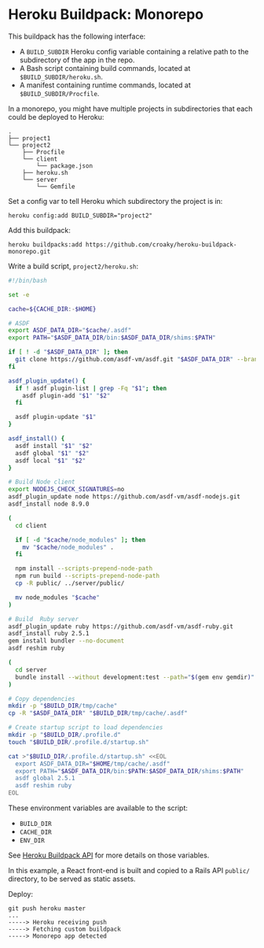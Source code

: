 # Heroku Buildpack: Monorepo

This buildpack has the following interface:

* A `BUILD_SUBDIR` Heroku config variable containing a relative path
  to the subdirectory of the app in the repo.
* A Bash script containing build commands,
  located at `$BUILD_SUBDIR/heroku.sh`.
* A manifest containing runtime commands,
  located at `$BUILD_SUBDIR/Procfile`.

In a monorepo,
you might have multiple projects in subdirectories
that each could be deployed to Heroku:

```
.
├── project1
└── project2
    ├── Procfile
    └── client
        └── package.json
    ├── heroku.sh
    └── server
        └── Gemfile
```

Set a config var to tell Heroku which subdirectory the project is in:

```
heroku config:add BUILD_SUBDIR="project2"
```

Add this buildpack:

```
heroku buildpacks:add https://github.com/croaky/heroku-buildpack-monorepo.git
```

Write a build script, `project2/heroku.sh`:

```bash
#!/bin/bash

set -e

cache=${CACHE_DIR:-$HOME}

# ASDF
export ASDF_DATA_DIR="$cache/.asdf"
export PATH="$ASDF_DATA_DIR/bin:$ASDF_DATA_DIR/shims:$PATH"

if [ ! -d "$ASDF_DATA_DIR" ]; then
  git clone https://github.com/asdf-vm/asdf.git "$ASDF_DATA_DIR" --branch v0.6.0
fi

asdf_plugin_update() {
  if ! asdf plugin-list | grep -Fq "$1"; then
    asdf plugin-add "$1" "$2"
  fi

  asdf plugin-update "$1"
}

asdf_install() {
  asdf install "$1" "$2"
  asdf global "$1" "$2"
  asdf local "$1" "$2"
}

# Build Node client
export NODEJS_CHECK_SIGNATURES=no
asdf_plugin_update node https://github.com/asdf-vm/asdf-nodejs.git
asdf_install node 8.9.0

(
  cd client

  if [ -d "$cache/node_modules" ]; then
    mv "$cache/node_modules" .
  fi

  npm install --scripts-prepend-node-path
  npm run build --scripts-prepend-node-path
  cp -R public/ ../server/public/

  mv node_modules "$cache"
)

# Build  Ruby server
asdf_plugin_update ruby https://github.com/asdf-vm/asdf-ruby.git
asdf_install ruby 2.5.1
gem install bundler --no-document
asdf reshim ruby

(
  cd server
  bundle install --without development:test --path="$(gem env gemdir)"
)

# Copy dependencies
mkdir -p "$BUILD_DIR/tmp/cache"
cp -R "$ASDF_DATA_DIR" "$BUILD_DIR/tmp/cache/.asdf"

# Create startup script to load dependencies
mkdir -p "$BUILD_DIR/.profile.d"
touch "$BUILD_DIR/.profile.d/startup.sh"

cat >"$BUILD_DIR/.profile.d/startup.sh" <<EOL
  export ASDF_DATA_DIR="$HOME/tmp/cache/.asdf"
  export PATH="$ASDF_DATA_DIR/bin:$PATH:$ASDF_DATA_DIR/shims:$PATH"
  asdf global 2.5.1
  asdf reshim ruby
EOL
```

These environment variables are available to the script:

* `BUILD_DIR`
* `CACHE_DIR`
* `ENV_DIR`

See [Heroku Buildpack API](https://devcenter.heroku.com/articles/buildpack-api)
for more details on those variables.

In this example,
a React front-end is built and copied to
a Rails API `public/` directory,
to be served as static assets.

Deploy:

```
git push heroku master
...
-----> Heroku receiving push
-----> Fetching custom buildpack
-----> Monorepo app detected
```

